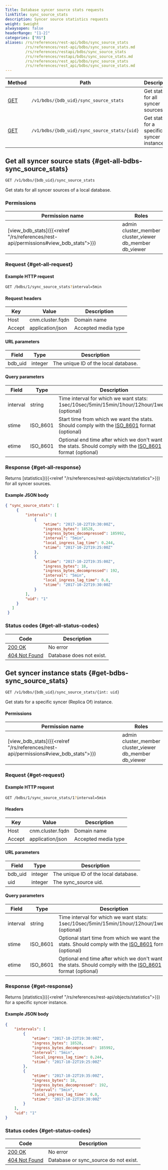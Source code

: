 ```yaml
---
Title: Database syncer source stats requests
linkTitle: sync_source_stats
description: Syncer source statistics requests
weight: $weight
alwaysopen: false
headerRange: "[1-2]"
categories: ["RS"]
aliases: /rs/references/rest-api/bdbs/sync_source_stats
         /rs/references/rest-api/bdbs/sync_source_stats.md
         /rs/references/restapi/bdbs/sync_source_stats
         /rs/references/restapi/bdbs/sync_source_stats.md
         /rs/references/rest_api/bdbs/sync_source_stats
         /rs/references/rest_api/bdbs/sync_source_stats.md
---
```


| Method | Path | Description |
|--------|------|-------------|
| [GET](#get-all-bdbs-sync_source_stats) | `/v1/bdbs/{bdb_uid}/sync_source_stats` | Get stats for all syncer sources |
| [GET](#get-bdbs-sync_source_stats) | `/v1/bdbs/{bdb_uid}/sync_source_stats/{uid}` | Get stats for a specific syncer instance |

## Get all syncer source stats {#get-all-bdbs-sync_source_stats}

```sh
GET /v1/bdbs/{bdb_uid}/sync_source_stats
```

Get stats for all syncer sources of a local database.

### Permissions

| Permission name | Roles |
|-----------------|-------|
| [view_bdb_stats]({{<relref "/rs/references/rest-api/permissions#view_bdb_stats">}}) | admin<br />cluster_member<br />cluster_viewer<br />db_member<br />db_viewer |

### Request {#get-all-request}

#### Example HTTP request

```sh
GET /bdbs/1/sync_source_stats?interval=5min
```

#### Request headers

| Key | Value | Description |
|-----|-------|-------------|
| Host | cnm.cluster.fqdn | Domain name |
| Accept | application/json | Accepted media type |

#### URL parameters

| Field | Type | Description |
|-------|------|-------------|
| bdb_uid | integer | The unique ID of the local database. |

#### Query parameters

| Field | Type | Description |
|-------|------|-------------|
| interval | string | Time interval for which we want stats: 1sec/10sec/5min/15min/1hour/12hour/1week (optional) |
| stime | ISO_8601 | Start time from which we want the stats. Should comply with the [ISO_8601](https://en.wikipedia.org/wiki/ISO_8601) format (optional) |
| etime | ISO_8601 | Optional end time after which we don't want the stats. Should comply with the [ISO_8601](https://en.wikipedia.org/wiki/ISO_8601) format (optional) |

### Response {#get-all-response}

Returns [statistics]({{<relref "/rs/references/rest-api/objects/statistics">}}) for all syncer sources.

#### Example JSON body

```json
{ "sync_source_stats": [
     {
         "intervals": [
             {
                 "etime": "2017-10-22T19:30:00Z",
                 "ingress_bytes": 18528,
                 "ingress_bytes_decompressed": 185992,
                 "interval": "5min",
                 "local_ingress_lag_time": 0.244,
                 "stime": "2017-10-22T19:25:00Z"
             },
             {
                 "etime": "2017-10-22T19:35:00Z",
                 "ingress_bytes": 18,
                 "ingress_bytes_decompressed": 192,
                 "interval": "5min",
                 "local_ingress_lag_time": 0.0,
                 "stime": "2017-10-22T19:30:00Z"
             }
         ],
         "uid": "1"
     }
   ]
 }
```

### Status codes {#get-all-status-codes}

| Code | Description |
|------|-------------|
| [200 OK](http://www.w3.org/Protocols/rfc2616/rfc2616-sec10.html#sec10.2.1) | No error |
| [404 Not Found](http://www.w3.org/Protocols/rfc2616/rfc2616-sec10.html#sec10.4.5) | Database does not exist. |

## Get syncer instance stats {#get-bdbs-sync_source_stats}

```sh
GET /v1/bdbs/{bdb_uid}/sync_source_stats/{int: uid}
```

Get stats for a specific syncer (Replica Of) instance.

#### Permissions

| Permission name | Roles |
|-----------------|-------|
| [view_bdb_stats]({{<relref "/rs/references/rest-api/permissions#view_bdb_stats">}}) | admin<br />cluster_member<br />cluster_viewer<br />db_member<br />db_viewer |

### Request {#get-request}

#### Example HTTP request

```sh
GET /bdbs/1/sync_source_stats/1?interval=5min
```

#### Headers

| Key | Value | Description |
|-----|-------|-------------|
| Host | cnm.cluster.fqdn | Domain name |
| Accept | application/json | Accepted media type |

#### URL parameters

| Field | Type | Description |
|-------|------|-------------|
| bdb_uid | integer | The unique ID of the local database. |
| uid | integer | The sync_source uid. |

#### Query parameters

| Field | Type | Description |
|-------|------|-------------|
| interval | string | Time interval for which we want stats: 1sec/10sec/5min/15min/1hour/12hour/1week (optional) |
| stime | ISO_8601 | Optional start time from which we want the stats. Should comply with the [ISO_8601](https://en.wikipedia.org/wiki/ISO_8601) format (optional) |
| etime | ISO_8601 | Optional end time after which we don't want the stats. Should comply with the [ISO_8601](https://en.wikipedia.org/wiki/ISO_8601) format (optional) |

### Response {#get-response}

Returns [statistics]({{<relref "/rs/references/rest-api/objects/statistics">}}) for a specific syncer instance.

#### Example JSON body

```json
{
    "intervals": [
        {
            "etime": "2017-10-22T19:30:00Z",
            "ingress_bytes": 18528,
            "ingress_bytes_decompressed": 185992,
            "interval": "5min",
            "local_ingress_lag_time": 0.244,
            "stime": "2017-10-22T19:25:00Z"
        },
        {
            "etime": "2017-10-22T19:35:00Z",
            "ingress_bytes": 18,
            "ingress_bytes_decompressed": 192,
            "interval": "5min",
            "local_ingress_lag_time": 0.0,
            "stime": "2017-10-22T19:30:00Z"
        }
    ],
    "uid": "1"
}
```

### Status codes {#get-status-codes}

| Code | Description |
|------|-------------|
| [200 OK](http://www.w3.org/Protocols/rfc2616/rfc2616-sec10.html#sec10.2.1) | No error |
| [404 Not Found](http://www.w3.org/Protocols/rfc2616/rfc2616-sec10.html#sec10.4.5) | Database or sync_source do not exist. |
